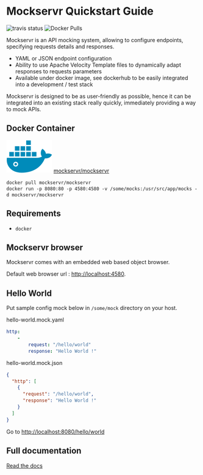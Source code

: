 # Mockservr Quickstart Guide

![travis status](https://travis-ci.com/mockservr/mockservr.svg?branch=master) ![Docker Pulls](https://img.shields.io/docker/pulls/mockservr/mockservr.svg?maxAge=604800)

Mockservr is an API mocking system, allowing to configure endpoints, specifying requests details and responses.

 * YAML or JSON endpoint configuration
 * Ability to use Apache Velocity Template files to dynamically adapt responses to requests parameters
 * Available under docker image, see dockerhub to be easily integrated into a development / test stack

Mockservr is designed to be as user-friendly as possible, hence it can be integrated into an existing stack really quickly, immediately providing a way to mock APIs.

## Docker Container

![docker](docs/images/docker-logo.svg) [mockservr/mockservr](https://hub.docker.com/r/mockservr/mockservr/)

```
docker pull mockservr/mockservr
docker run -p 8080:80 -p 4580:4580 -v /some/mocks:/usr/src/app/mocks -d mockservr/mockservr
```

## Requirements

* `docker`

## Mockservr browser

Mockservr comes with an embedded web based object browser.

Default web browser url : [http://localhost:4580](http://localhost:4580).

## Hello World

Put sample config mock below in `/some/mock` directory on your host.

hello-world.mock.yaml
```yaml
http:
    -
        request: "/hello/world"
        response: "Hello World !"
```
hello-world.mock.json
```json
{
  "http": [
    {
      "request": "/hello/world",
      "response": "Hello World !"
    }
  ]
}
```
Go to [http://localhost:8080/hello/world](http://localhost:8080/hello/world)

## Full documentation

[Read the docs](https://mockservr.readthedocs.io/)
